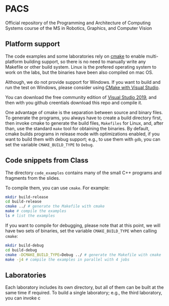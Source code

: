 # PACS

Official repository of the Programming and Architecture of Computing Systems
course of the MS in Robotics, Graphics, and Computer Vision

## Platform support

The code examples and some laboratories rely on
[cmake](https://cmake.org/overview/) to enable multi-platform building support,
so there is no need to manually write any Makefile or other build system. Linux
is the prefered operating system to work on the labs, but the binaries have
been also compiled on mac OS.

Although, we do not provide support for Windows. If you want to build and run
the test on Windows, please consider using [CMake with Visual
Studio](https://docs.microsoft.com/es-es/cpp/build/cmake-projects-in-visual-studio?view=vs-2019).

You can download the free community edition of [Visual Studio
2019](https://visualstudio.microsoft.com/downloads/), and then with you github
creentials download this repo and compile it.

One advantage of cmake is the separation between source and binary files. To
generate the programs, you always have to create a build directory first, then
invoke cmake to generate the build files, `Makefiles` for Linux, and, after
than, use the standard `make` tool for obtaining the binaries. By default, cmake builds programs in release mode with optimizations enabled, if you want to build them with debug support; e.g., to use them with `gdb`, you can set the variable `CMAKE_BUILD_TYPE` to `Debug`.

## Code snippets from Class

The directory `code_examples` contains many of the small C++ programs and
fragments from the slides.

To compile them, you can use `cmake`. For example:

```bash
mkdir build-release
cd build-release
cmake ../ # generate the Makefile with cmake
make # compile the examples
ls # list the examples
```

If you want to compile for debugging, please note that at this point, we will
have two sets of binaries, set the variable `CMAKE_BUILD_TYPE` when calling
`cmake`:

```bash
mkdir build-debug
cd build-debug
cmake -DCMAKE_BUILD_TYPE=Debug ../ # generate the Makefile with cmake
make -j4 # compile the examples in parallel with 4 jobs
```

## Laboratories

Each laboratory includes its own directory, but all of them can be built at the
same time if required. To build a single laboratory; e.g., the third laboratory, you can invoke c


